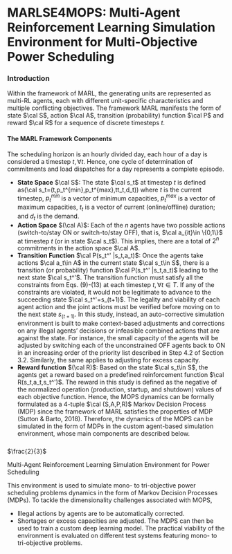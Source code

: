 # MARLSE4MOPS: Multi-Agent Reinforcement Learning Simulation Environment for Multi-Objective Power Scheduling

### Introduction
Within the framework of MARL, the generating units are represented as multi-RL agents, each with different unit-specific characteristics and multiple conflicting objectives. The framework MARL manifests the form of state $\cal S$, action  $\cal A$, transition (probability) function  $\cal P$ and reward  $\cal R$ for a sequence of discrete timesteps $t$. 
#### The MARL Framework Components
The scheduling horizon is an hourly divided day, each hour of a day is considered a timestep $t,\forall t$.  Hence, one cycle of determination of commitments and load dispatches for a day represents a complete episode.
- **State Space** $\cal S$: The state $\cal s_t$ at timestep $t$ is defined as\(\cal s_t=(t,p\_t^{min},p\_t^{max},tt\_t,d\_t)\) where $t$ is the current timestep, $p_t^{min}$ is a vector of minimum capacities, $p_t^{max}$ is a vector of maximum capacities, $t_t$ is a vector of current (online/offline) duration; and $d_t$ is the demand.
- **Action Space** $(\cal A)$: Each of the $n$ agents have two possible actions (switch-to/stay ON or switch-to/stay OFF), that is, $\cal a_{it}\in \{0,1\}$ at timestep $t$ (or in state $\cal s_t$). This implies, there are a total of $2^n$ commitments in the action space $\cal A$.
- **Transition Function** $\cal P(s_t^' |s_t,a_t)$: Once the agents take actions $\cal a_t\in A$ in the current state $\cal s_t\in S$, there is a transition (or probability) function $\cal P(s_t^' |s_t,a_t)$ leading to the next state $\cal s_t^'$. The transition function must satisfy all the constraints from Eqs. (9)-(13) at each timestep $t,\forall t \in T$. If any of the constraints are violated, it would not be legitimate to advance to the succeeding state $\cal s_t^'=s_(t+1)$. The legality and viability of each agent action and the joint actions must be verified before moving on to the next state $s_(t+1)$. In this study, instead, an auto-corrective simulation environment is built to make context-based adjustments and corrections on any illegal agents’ decisions or infeasible combined actions that are against the state. For instance, the small capacity of the agents will be adjusted by switching each of the unconstrained OFF agents back to ON in an increasing order of the priority list described in Step 4.2 of Section 3.2. Similarly, the same applies to adjusting for excess capacity.
- **Reward function** $(\cal R)$: Based on the state $\cal s_t\in S$, the agents get a reward based on a predefined reinforcement function  $\cal R(s_t,a_t,s_t^')$. The reward in this study is defined as the negative of the normalized operation (production, startup, and shutdown) values of each objective function. 
	Hence, the MOPS dynamics can be formally formulated as a 4-tuple $\cal (S,A,P,R)$ Markov Decision Process (MDP) since the framework of MARL satisfies the properties of MDP (Sutton & Barto, 2018). Therefore, the dynamics of the MOPS can be simulated in the form of MDPs in the custom agent-based simulation environment, whose main components are described below.
#####



 

$\frac{2}{3}$

Multi-Agent Reinforcement Learning Simulation Environment for Power Scheduling

This environment is used to simulate mono- to tri-objective power scheduling problems dynamics in the form of Markov Decision Processes (MDPs).
To tackle the dimensionality challenges associated with MOPS, 
- Illegal actions by agents are to be automatically corrected.
- Shortages or excess capacities are adjusted.
The MDPS can then be used to train a custom deep learning model.
The practical viability of the environment is evaluated on different test systems featuring mono- to tri-objective problems.
